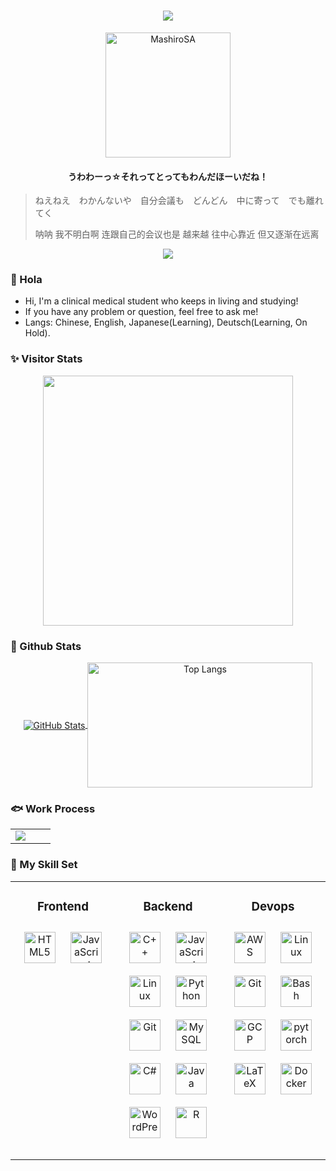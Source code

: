 <div align="center">
  <h1 align="center"> <img align="center" src="https://readme-typing-svg.herokuapp.com/?lines=╰(*°▽°*)╯;(っ°Д°%20)っ&font=Roboto&center=true" /> </h1>
  <img src="https://raw.githubusercontent.com/MashiroSA/MashiroSA/master/assets/wonderhoy.webp" width="200" height="200" alt="MashiroSA"> 
  <h4>うわわーっ☆それってとってもわんだほーいだね！</h4>
</div>

> ねえねえ　わかんないや　自分会議も　どんどん　中に寄って　でも離れてく
> 
> 呐呐 我不明白啊 连跟自己的会议也是 越来越 往中心靠近 但又逐渐在远离


<div align="center"><img src="https://raw.githubusercontent.com/mashirosa/mashirosa/master/assets/github-contribution-grid-snake.svg" ></div>

### 👋 Hola

- Hi, I'm a clinical medical student who keeps in living and studying!
- If you have any problem or question, feel free to ask me!
- Langs: Chinese, English, Japanese(Learning), Deutsch(Learning, On Hold).

### ✨ Visitor Stats

<p align="center">
  <a href="https://github.com/MashiroSA/">
    <img align="center" src="https://Moe-counter.mashirosa.repl.co/get/@mashirosa/?theme=rule34" width="400px">
  </a>
</p>

### 🍎 Github Stats 
<p align="center">
  <a href="https://github.com/MashiroSA/">
    <img align="center" alt="GitHub Stats" src="https://github-readme-stats.vercel.app/api?username=MashiroSA&show_icons=true&include_all_commits=true&theme=radical" />
  </a>
  <a href="https://github.com/MashiroSA/">
          <img align="center" alt="Top Langs" height="200" width="360" src="https://github-readme-stats.vercel.app/api/top-langs/?username=MashiroSA&layout=compact&theme=radical" />
  </a>
</p>
    

### 🐟 Work Process
<div align="center">
  <table>
    <tr>
      <td valign="mid" width="50%">
        <img src="https://github-readme-activity-graph.cyclic.app/graph?username=MashiroSA&theme=xcode" />
      </td>
    </tr>
  </table>
</div>


### 🔧 My Skill Set  
<table>
  <tr>
    <td valign="top" width="33%">
      <h3 align="center">Frontend</h3>
        <div align="center">  
          <a href="https://en.wikipedia.org/wiki/HTML5" target="_blank"><img style="margin: 10px" src="https://profilinator.rishav.dev/skills-assets/html5-original-wordmark.svg" alt="HTML5" height="50" /></a>  
          <a href="https://www.javascript.com/" target="_blank"><img style="margin: 10px" src="https://profilinator.rishav.dev/skills-assets/javascript-original.svg" alt="JavaScript" height="50" /></a>  
        </div>
        <br>
    </td>
    <td valign="top" width="33%">
      <h3 align="center">Backend</h3>
      <div align="center">  
        <a href="https://www.cplusplus.com/" target="_blank"><img style="margin: 10px" src="https://profilinator.rishav.dev/skills-assets/cplusplus-original.svg" alt="C++" height="50" /></a>  
        <a href="https://www.javascript.com/" target="_blank"><img style="margin: 10px" src="https://profilinator.rishav.dev/skills-assets/javascript-original.svg" alt="JavaScript" height="50" /></a>  
        <a href="https://www.linux.org/" target="_blank"><img style="margin: 10px" src="https://profilinator.rishav.dev/skills-assets/linux-original.svg" alt="Linux" height="50" /></a>  
        <a href="https://www.python.org/" target="_blank"><img style="margin: 10px" src="https://profilinator.rishav.dev/skills-assets/python-original.svg" alt="Python" height="50" /></a>  
        <a href="https://github.com/" target="_blank"><img style="margin: 10px" src="https://profilinator.rishav.dev/skills-assets/git-scm-icon.svg" alt="Git" height="50" /></a>  
        <a href="https://www.mysql.com/" target="_blank"><img style="margin: 10px" src="https://profilinator.rishav.dev/skills-assets/mysql-original-wordmark.svg" alt="MySQL" height="50" /></a>  
        <a href="https://docs.microsoft.com/en-us/dotnet/csharp/" target="_blank"><img style="margin: 10px" src="https://profilinator.rishav.dev/skills-assets/csharp-original.svg" alt="C#" height="50" /></a>  
        <a href="https://www.java.com/" target="_blank"><img style="margin: 10px" src="https://profilinator.rishav.dev/skills-assets/java-original-wordmark.svg" alt="Java" height="50" /></a>  
        <a href="https://wordpress.com/" target="_blank"><img style="margin: 10px" src="https://profilinator.rishav.dev/skills-assets/wordpress.png" alt="WordPress" height="50" /></a>  
        <a href="https://www.r-project.org/" target="_blank"><img style="margin: 10px" src="https://profilinator.rishav.dev/skills-assets/r.svg" alt="R" height="50" /></a>  
      </div>
      <br>
    </td>
    <td valign="top" width="33%">
      <h3 align="center">Devops</h3>
      <div align="center">  
        <a href="https://aws.amazon.com/" target="_blank"><img style="margin: 10px" src="https://profilinator.rishav.dev/skills-assets/amazonwebservices-original-wordmark.svg" alt="AWS" height="50" /></a>  
        <a href="https://www.linux.org/" target="_blank"><img style="margin: 10px" src="https://profilinator.rishav.dev/skills-assets/linux-original.svg" alt="Linux" height="50" /></a>  
        <a href="https://github.com/" target="_blank"><img style="margin: 10px" src="https://profilinator.rishav.dev/skills-assets/git-scm-icon.svg" alt="Git" height="50" /></a>  
        <a href="https://www.gnu.org/software/bash/" target="_blank"><img style="margin: 10px" src="https://profilinator.rishav.dev/skills-assets/gnu_bash-icon.svg" alt="Bash" height="50" /></a>  
        <a href="https://cloud.google.com/" target="_blank"><img style="margin: 10px" src="https://profilinator.rishav.dev/skills-assets/google_cloud-icon.svg" alt="GCP" height="50" /></a>  
        <a href="https://pytorch.org/" target="_blank"><img style="margin: 10px" src="https://profilinator.rishav.dev/skills-assets/pytorch-icon.svg" alt="pytorch" height="50" /></a>  
        <a href="https://www.latex-project.org/" target="_blank"><img style="margin: 10px" src="https://profilinator.rishav.dev/skills-assets/latex.png" alt="LaTeX" height="50" /></a>  
        <a href="https://www.docker.com/" target="_blank"><img style="margin: 10px" src="https://profilinator.rishav.dev/skills-assets/docker-original-wordmark.svg" alt="Docker" height="50" /></a>  
      </div>
      <br>
    </td>
  </tr>
</table>  
<br/>
